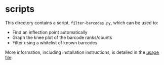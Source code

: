# scripts

This directory contains a script, `filter-barcodes.py`, which can be used to:
* Find an inflection point automatically
* Graph the knee plot of the barcode ranks/counts
* Filter using a whitelist of known barcodes

More information, including installation instructions, is detailed in the [usage file](usage.md).